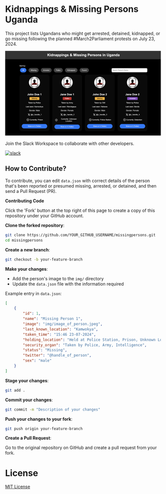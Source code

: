 # Kidnappings & Missing Persons Uganda

This project lists Ugandans who might get arrested, detained, kidnapped, or go missing following the planned #March2Parliament protests on July 23, 2024.

![Kidnappings & Missing Persons Uganda](./src/assets/screenshot.png)

Join the Slack Workspace to collaborate with other developers.

[![slack](https://img.shields.io/badge/Slack-4A154B?style=for-the-badge&logo=slack&logoColor=white)](https://join.slack.com/t/marchtoparliamentug/shared_invite/zt-2n63veudi-TjcscMIMsO31AqN7rGV7ZQ)


## How to Contribute?

To contribute, you can edit `data.json` with correct details of the person that's been reported or presumed missing, arrested, or detained, and then send a Pull Request (PR).

**Contributing Code**

Click the 'Fork' button at the top right of this page to create a copy of this repository under your GitHub account.

**Clone the forked repository**:

```bash
git clone https://github.com/YOUR_GITHUB_USERNAME/missingpersons.git
cd missingpersons
```

**Create a new branch**:
```bash
git checkout -b your-feature-branch
```

**Make your changes**:

- Add the person's image to the `img/` directory
- Update the `data.json` file with the information required

Example entry in `data.json`:

```json
[
    {
        "id": 1,
        "name": "Missing Person 1",
        "image": "img/image_of_person.jpeg",
        "last_known_location": "Kamwokya", 
		"taken_time": "15:46 23-07-2024",
        "holding_location": "Held at Police Station, Prison, Unknown Location",
        "security_organ": "Taken by Police, Army, Intelligence",
        "status": "Missing",
        "twitter": "@handle_of_person",
        "sex": "male"
    }
]
```

**Stage your changes**:
```bash
git add .
```

**Commit your changes**:
```bash
git commit -m "Description of your changes"
```

**Push your changes to your fork**:
```bash
git push origin your-feature-branch
```

**Create a Pull Request**:

Go to the original repository on GitHub and create a pull request from your fork.

# License
[MIT License](https://github.com/wkambale/missingpersons/blob/main/LICENSE)
